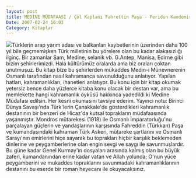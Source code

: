 ```yaml
---
layout: post
title: MEDİNE MÜDAFAASI / Çöl Kaplanı Fahrettin Paşa - Feridun Kandemir
Date: 2007-02-24 16:03
Category: Kitaplar
---
```


![][100]Türklerin arap yarım adası ve balkanları kaybetlerinin üzerinden
daha 100 yıl bile geçmemişken Türk milletinin bu yörelere olan bu kadar
alakasızlığı ilginç. Bir zamanlar Şam, Medine, selanik vb. G.Antep,
Manisa, Edirne gibi bizim şehirlerimizdi. Hala kültürümüz oralarda ama
biz oraları çoktan unutmuşuz. Bu kitap bize bu şehirlerden mükaddes
Medin-i Münevnerenin Osmanlı tarafından nasıl kahramanca savunulduğunu
anlatıyor. Yapılan hatları, kahramanlıkları, ihanetleri anlatıyor. Bu
konu için bir kitap okumak yetersiz bence daha yüzlerce kitaba konu
olacak bir destan var, ama bu memlekette hangi kahramanlık öyküsü
hakkınca yadedildi ki Medine Müdafası edilsin. Her kesni okumasını
tavsiye ederim.  Yayıncı notu: Birinci Dünya Savaşı'nda
Türk'lerin Çanakkale'de gösterdikleri kahramanlık destanının bir benzeri
de Hicaz'da kutsal toprakların müdafaasında yaşanmıştır. Mondros
mütarekesi (1918) ile Osmanlı İmparatorluğu'nu parçalayan güçlerin ve
yandaşlarının karşısında Fahreddin (Türkkan) Paşa ve kumandasındaki
kahraman Türk Askeri, mütareke şartlarını ve Osmanlı Sarayı'nın
emirlerini hiçe sayarak bu toprakları hiçbir karşılık beklemeden
dinlerine ve peygamberlerine olan engin sevgi ve saygı ile
savunmuşlardır. Bu güne kadar Genel Kurmay'ın dosyaları arasında kalmış
olan bu büyük zaferi, kumandanından erine kadar vatan ve Allah yolunda;
O'nun yüce peygamberini ve mukaddes topraklarını savunmadaki
kahramanlıklarının destanını bu eserde bir roman heyecanı ile
okuyacaksınız.

  [100]: /images/fahreddin_pasanin_medine_mudafaasi.jpg
